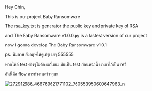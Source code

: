 Hey Chin,

This is our project Baby Ransomware

The rsa_key.txt is generator the public key and private key of RSA

and The Baby Ransomware v1.0.0.py is a lastest version of our project

now I gonna develop The Baby Ransomware v1.0.1 

ps.
พิมภาษาอังกฤษให้ดูเท่ๆเฉยๆ 555555

พวกไฟล์ test ต่างๆไม่ต้องแก้ไขนะ มันเป็น test ก่อนหน้านี้ เราเอาไว้เป็น ref

อันนี้คือ flow การทำงานคร่าวๆนะ

![272912686_466769621771102_760553950600647963_n](https://user-images.githubusercontent.com/71183033/152921798-fc678185-c5b9-47b9-a5e1-10bb78ad47b5.jpg)

